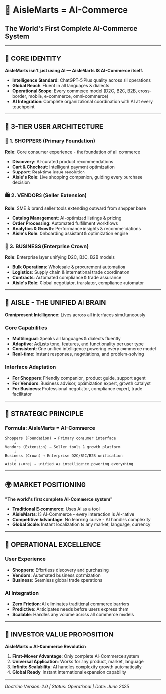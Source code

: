 # 🤖 AisleMarts = AI-Commerce
## The World's First Complete AI-Commerce System

---

## 🎯 **CORE IDENTITY**

**AisleMarts isn't just using AI — AisleMarts IS AI-Commerce itself.**

- **Intelligence Standard**: ChatGPT-5 Plus quality across all operations
- **Global Reach**: Fluent in all languages & dialects
- **Operational Scope**: Every commerce model (D2C, B2C, B2B, cross-border, mobile, e-commerce, omni-commerce)
- **AI Integration**: Complete organizational coordination with AI at every touchpoint

---

## 👥 **3-TIER USER ARCHITECTURE**

### 🛒 **1. SHOPPERS (Primary Foundation)**
**Role**: Core consumer experience - the foundation of all commerce
- **Discovery**: AI-curated product recommendations
- **Cart & Checkout**: Intelligent payment optimization  
- **Support**: Real-time issue resolution
- **Aisle's Role**: Live shopping companion, guiding every purchase decision

### 🛍️ **2. VENDORS (Seller Extension)** 
**Role**: SME & brand seller tools extending outward from shopper base
- **Catalog Management**: AI-optimized listings & pricing
- **Order Processing**: Automated fulfillment workflows
- **Analytics & Growth**: Performance insights & recommendations
- **Aisle's Role**: Onboarding assistant & optimization engine

### 🏢 **3. BUSINESS (Enterprise Crown)**
**Role**: Enterprise layer unifying D2C, B2C, B2B models
- **Bulk Operations**: Wholesale & procurement automation
- **Logistics**: Supply chain & international trade coordination
- **Contracts**: Automated compliance & trade assurance
- **Aisle's Role**: Global negotiator, translator, compliance automator

---

## 🧠 **AISLE - THE UNIFIED AI BRAIN**

**Omnipresent Intelligence**: Lives across all interfaces simultaneously

### **Core Capabilities**
- **Multilingual**: Speaks all languages & dialects fluently
- **Adaptive**: Adjusts tone, features, and functionality per user type
- **Consistent**: One unified intelligence powering every commerce model
- **Real-time**: Instant responses, negotiations, and problem-solving

### **Interface Adaptation**
- **For Shoppers**: Friendly companion, product guide, support agent
- **For Vendors**: Business advisor, optimization expert, growth catalyst  
- **For Business**: Professional negotiator, compliance expert, trade facilitator

---

## 🎯 **STRATEGIC PRINCIPLE**

### **Formula: AisleMarts = AI-Commerce**

```
Shoppers (Foundation) → Primary consumer interface
    ↓
Vendors (Extension) → Seller tools & growth platform  
    ↓
Business (Crown) → Enterprise D2C/B2C/B2B unification
    ↓
Aisle (Core) → Unified AI intelligence powering everything
```

---

## 🌍 **MARKET POSITIONING**

**"The world's first complete AI-Commerce system"**

- **Traditional E-commerce**: Uses AI as a tool
- **AisleMarts**: IS AI-Commerce - every interaction is AI-native
- **Competitive Advantage**: No learning curve - AI handles complexity
- **Global Scale**: Instant localization to any market, language, currency

---

## 🚀 **OPERATIONAL EXCELLENCE**

### **User Experience**
- **Shoppers**: Effortless discovery and purchasing
- **Vendors**: Automated business optimization
- **Business**: Seamless global trade operations

### **AI Integration**
- **Zero Friction**: AI eliminates traditional commerce barriers
- **Predictive**: Anticipates needs before users express them
- **Scalable**: Handles any volume across all commerce models

---

## 💎 **INVESTOR VALUE PROPOSITION**

**AisleMarts = AI-Commerce Revolution**

1. **First-Mover Advantage**: Only complete AI-Commerce system
2. **Universal Application**: Works for any product, market, language
3. **Infinite Scalability**: AI handles complexity growth automatically
4. **Global Ready**: Instant international expansion capability

---

*Doctrine Version: 2.0 | Status: Operational | Date: June 2025*